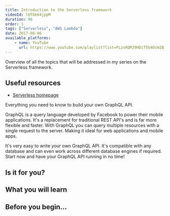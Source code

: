 ```yaml
---
title: Introduction to the Serverless framework
videoId: lUTGk64jppM
duration: 96
order: 1
tags: ["Serverless", "AWS Lambda"]
date: 2017-06-06
available_platforms:
    - name: YouTube
      url: https://www.youtube.com/playlist?list=PLzvRQMJ9HDiT5b4OsmIBiMbsPjfp4kfg3
---
```


Overview of all the topics that will be addressed in my series on the Serverless framework.

<!--more-->

## Useful resources
* <a href="https://serverless.com/" target="_blank">Serverless homepage</a>

Everything you need to know to build your own GraphQL API.

GraphQL is a query language developed by Facebook to power their mobile applications. It's a replacement for traditional REST API's and is far more flexible and faster. With GraphQL you can query multiple resources with a single request to the server. Making it ideal for web applications and mobile apps.

It's very easy to write your own GraphQL API. It's compatible with any database and can even work across different database engines if required. Start now and have your GraphQL API running in no time!

## Is it for you?

## What you will learn

## Before you begin...